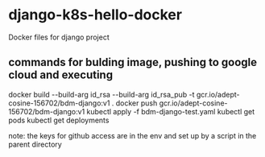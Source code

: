 # django-k8s-hello-docker

Docker files for django project

## commands for bulding image, pushing to google cloud and executing
docker build --build-arg id_rsa --build-arg id_rsa_pub -t  gcr.io/adept-cosine-156702/bdm-django:v1 .
docker push gcr.io/adept-cosine-156702/bdm-django:v1
kubectl apply -f  bdm-django-test.yaml
kubectl get pods
kubectl get deployments


note: the keys for github access are in the env and set up by a script in the parent directory
